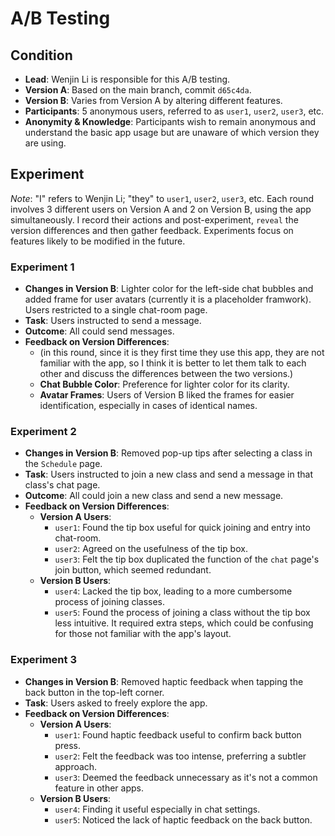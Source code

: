 # A/B Testing

## Condition
- **Lead**: Wenjin Li is responsible for this A/B testing.
- **Version A**: Based on the main branch, commit `d65c4da`.
- **Version B**: Varies from Version A by altering different features.
- **Participants**: 5 anonymous users, referred to as `user1`, `user2`, `user3`, etc.
- **Anonymity & Knowledge**: Participants wish to remain anonymous and understand the basic app usage but are unaware of which version they are using.

## Experiment
*Note*: "I" refers to Wenjin Li; "they" to `user1`, `user2`, `user3`, etc. Each round involves 3 different users on Version A and 2 on Version B, using the app simultaneously. I record their actions and post-experiment, `reveal` the version differences and then gather feedback. Experiments focus on features likely to be modified in the future.

### Experiment 1
- **Changes in Version B**: Lighter color for the left-side chat bubbles and added frame for user avatars (currently it is a placeholder framwork). Users restricted to a single chat-room page.
- **Task**: Users instructed to send a message.
- **Outcome**: All could send messages.
- **Feedback on Version Differences**:
  - (in this round, since it is they first time they use this app, they are not familiar with the app, so I think it is better to let them talk to each other and discuss the differences between the two versions.)
  - **Chat Bubble Color**: Preference for lighter color for its clarity.
  - **Avatar Frames**: Users of Version B liked the frames for easier identification, especially in cases of identical names.

### Experiment 2
- **Changes in Version B**: Removed pop-up tips after selecting a class in the `Schedule` page.
- **Task**: Users instructed to join a new class and send a message in that class's chat page.
- **Outcome**: All could join a new class and send a new message.
- **Feedback on Version Differences**:
  - **Version A Users**: 
    - `user1`: Found the tip box useful for quick joining and entry into chat-room.
    - `user2`: Agreed on the usefulness of the tip box.
    - `user3`: Felt the tip box duplicated the function of the `chat` page's join button, which seemed redundant.
  - **Version B Users**:
    - `user4`: Lacked the tip box, leading to a more cumbersome process of joining classes.
    - `user5`: Found the process of joining a class without the tip box less intuitive. It required extra steps, which could be confusing for those not familiar with the app's layout.

### Experiment 3
- **Changes in Version B**: Removed haptic feedback when tapping the back button in the top-left corner.
- **Task**: Users asked to freely explore the app.
- **Feedback on Version Differences**:
  - **Version A Users**: 
    - `user1`: Found haptic feedback useful to confirm back button press.
    - `user2`: Felt the feedback was too intense, preferring a subtler approach.
    - `user3`: Deemed the feedback unnecessary as it's not a common feature in other apps.
  - **Version B Users**:
    - `user4`: Finding it useful especially in chat settings.
    - `user5`: Noticed the lack of haptic feedback on the back button.